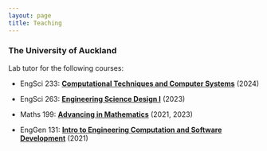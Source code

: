 ```yaml
---
layout: page
title: Teaching
---
```


### The University of Auckland

Lab tutor for the following courses:

  - EngSci 233: **[Computational Techniques and Computer Systems](https://courseoutline.auckland.ac.nz/dco/course/ENGSCI/233/)** (2024)

  - EngSci 263: **[Engineering Science Design I](https://courseoutline.auckland.ac.nz/dco/course/ENGSCI/263/)** (2023)

  - Maths 199: **[Advancing in Mathematics](https://courseoutline.auckland.ac.nz/dco/course/MATHS/199/)** (2021, 2023)

  - EngGen 131: **[Intro to Engineering Computation and Software Development](https://courseoutline.auckland.ac.nz/dco/course/ENGGEN/131/)** (2021)